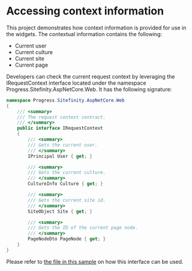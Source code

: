 # Accessing context information

This project demonstrates how context information is provided for use in the widgets. The contextual information contains the following:

* Current user
* Current culture
* Current site
* Current page

Developers can check the current request context by leveraging the IRequestContext interface located under the namespace Progress.Sitefinity.AspNetCore.Web. It has the following signature:

``` c#
namespace Progress.Sitefinity.AspNetCore.Web
{
    /// <summary>
    /// The request context contract.
    /// </summary>
    public interface IRequestContext
    {
        /// <summary>
        /// Gets the current user.
        /// </summary>
        IPrincipal User { get; }

        /// <summary>
        /// Gets the current culture.
        /// </summary>
        CultureInfo Culture { get; }

        /// <summary>
        /// Gets the current site id.
        /// </summary>
        SiteObject Site { get; }

        /// <summary>
        /// Gets the ID of the current page node.
        /// </summary>
        PageNodeDto PageNode { get; }
    }
}
```

Please refer to [the file in this sample](./Views/Shared/Components/ContextDemo/Default.cshtml) on how this interface can be used.
